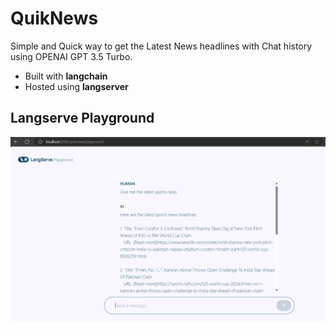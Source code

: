 # QuikNews

Simple and Quick way to get the Latest News headlines with Chat history using OPENAI GPT 3.5 Turbo.

- Built with **langchain**
- Hosted using **langserver**


## Langserve Playground

![alt text](docs/playground.png)